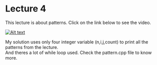 # Lecture 4
This lecture is about patterns. Click on the link below to see the video.<br>

[![Alt text](https://img.youtube.com/vi/dr-pLeJBr38/0.jpg)](https://www.youtube.com/watch?v=dr-pLeJBr38)<br>

My solution uses only four integer variable (n,i,j,count) to print all the patterns from the lecture.<br>And theres a lot of while loop used.
Check the pattern.cpp file to know more.
